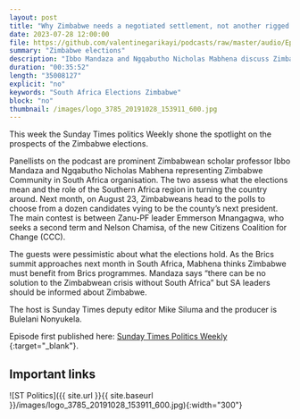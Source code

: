 ```yaml
---
layout: post
title: "Why Zimbabwe needs a negotiated settlement, not another rigged election"
date: 2023-07-28 12:00:00
file: https://github.com/valentinegarikayi/podcasts/raw/master/audio/Ep_14_2023_Mabhena.mp3
summary: "Zimbabwe elections"
description: "Ibbo Mandaza and Ngqabutho Nicholas Mabhena discuss Zimbabwe's upcoming elections"
duration: "00:35:52"
length: "35008127"
explicit: "no"
keywords: "South Africa Elections Zimbabwe"
block: "no"
thumbnail: /images/logo_3785_20191028_153911_600.jpg
---
```


This week the Sunday Times politics Weekly shone the spotlight on the prospects of the Zimbabwe elections.

Panellists on the podcast are prominent Zimbabwean scholar professor Ibbo Mandaza and Ngqabutho Nicholas Mabhena representing Zimbabwe Community in South Africa organisation.
The two assess what the elections mean and the role of the Southern Africa region in turning the country around.
Next month, on August 23, Zimbabweans head to the polls to choose from a dozen candidates vying to be the county’s next president.
The main contest is between Zanu-PF leader Emmerson Mnangagwa, who seeks a second term and Nelson Chamisa, of the new Citizens Coalition for Change (CCC).

The guests were pessimistic about what the elections hold. As the Brics summit approaches next month in South Africa, Mabhena thinks Zimbabwe must benefit from Brics programmes.
Mandaza says “there can be no solution to the Zimbabwean crisis without South Africa” but SA leaders should be informed about Zimbabwe.

The host is Sunday Times deputy editor Mike Siluma and the producer is Bulelani Nonyukela.

Episode first published here: [Sunday Times Politics Weekly ](https://iono.fm/e/1336679){:target="_blank"}.


<!--more-->

## Important links

![ST Politics]({{ site.url }}{{ site.baseurl }}/images/logo_3785_20191028_153911_600.jpg){:width="300"}

<!-- Google tag (gtag.js) -->
<script async src="https://www.googletagmanager.com/gtag/js?id=G-02DTBF3N7T"></script>
<script>
  window.dataLayer = window.dataLayer || [];
  function gtag(){dataLayer.push(arguments);}
  gtag('js', new Date());

  gtag('config', 'G-02DTBF3N7T');
</script>
